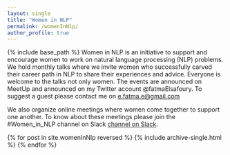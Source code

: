 ```yaml
---
layout: single
title: "Women in NLP"
permalink: /womenInNlp/
author_profile: true
---
```

{% include base_path %}
Women in NLP is an initiative to support and encourage women to work on natural language processing (NLP) problems. We hold monthly talks where we invite women who successfully carved their career path in NLP to share their experiences and advice. Everyone is welcome to the talks not only women. The events are announced on MeetUp and announced on my Twitter account @fatmaElsafoury.
To suggest a guest please contact me on e.fatma.e@gmail.com

We also organize online meetings where women come together to support one another.
To know about these meetings please join the #Women_in_NLP channel on Slack <a href="https://dairai.slack.com/archives/C01J0GXJMD1">channel on Slack</a>.

{% for post in site.womenInNlp reversed %}
{% include archive-single.html %}
{% endfor %}
